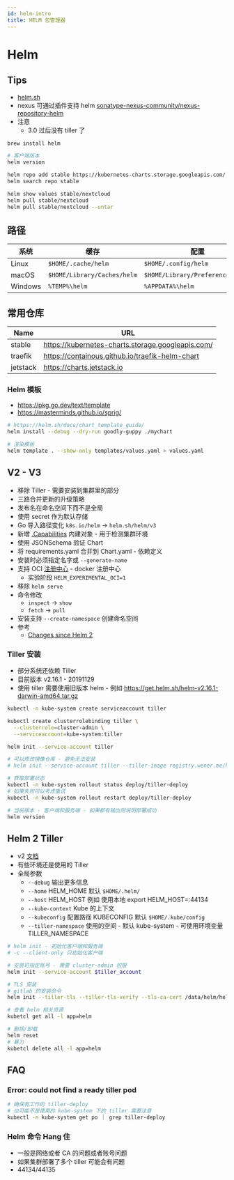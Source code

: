 ```yaml
---
id: helm-intro
title: HELM 包管理器
---
```


# Helm

## Tips

- [helm.sh](https://helm.sh/)
- nexus 可通过插件支持 helm [sonatype-nexus-community/nexus-repository-helm](https://github.com/sonatype-nexus-community/nexus-repository-helm)
- 注意
  - 3.0 过后没有 tiller 了


```bash
brew install helm

# 客户端版本
helm version

helm repo add stable https://kubernetes-charts.storage.googleapis.com/
helm search repo stable

helm show values stable/nextcloud
helm pull stable/nextcloud
helm pull stable/nextcloud --untar
```

## 路径

| 系统    | 缓存                        | 配置                             | 数据                      |
| ------- | --------------------------- | -------------------------------- | ------------------------- |
| Linux   | `$HOME/.cache/helm`         | `$HOME/.config/helm`             | `$HOME/.local/share/helm` |
| macOS   | `$HOME/Library/Caches/helm` | `$HOME/Library/Preferences/helm` | `$HOME/Library/helm`      |
| Windows | `%TEMP%\helm`               | `%APPDATA%\helm`                 | `%APPDATA%\helm`          |

## 常用仓库

| Name     | URL                                               |
| -------- | ------------------------------------------------- |
| stable   | https://kubernetes-charts.storage.googleapis.com/ |
| traefik  | https://containous.github.io/traefik-helm-chart   |
| jetstack | https://charts.jetstack.io                        |

### Helm 模板
* https://pkg.go.dev/text/template
* https://masterminds.github.io/sprig/

```bash
# https://helm.sh/docs/chart_template_guide/
helm install --debug --dry-run goodly-guppy ./mychart

# 渲染模板
helm template . --show-only templates/values.yaml > values.yaml
```

## V2 - V3

- 移除 Tiller - 需要安装到集群里的部分
- 三路合并更新的升级策略
- 发布名在命名空间下而不是全局
- 使用 secret 作为默认存储
- Go 导入路径变化 `k8s.io/helm` -> `helm.sh/helm/v3`
- 新增 [.Capabilities](https://helm.sh/docs/chart_template_guide/builtin_objects/) 内建对象 - 用于检测集群环境
- 使用 JSONSchema 验证 Chart
- 将 requirements.yaml 合并到 Chart.yaml - 依赖定义
- 安装时必须指定名字或 `--generate-name`
- 支持 OCI [注册中心](https://helm.sh/docs/topics/registries/) - docker 注册中心
  - 实验阶段 `HELM_EXPERIMENTAL_OCI=1`
- 移除 `helm serve`
- 命令修改
  - `inspect` -> `show`
  - `fetch` -> `pull`
- 安装支持 `--create-namespace` 创建命名空间
- 参考
  - [Changes since Helm 2](https://helm.sh/docs/faq/#changes-since-helm-2)

### Tiller 安装

- 部分系统还依赖 Tiller
- 目前版本 v2.16.1 - 20191129
- 使用 tiller 需要使用旧版本 helm - 例如 https://get.helm.sh/helm-v2.16.1-darwin-amd64.tar.gz

```bash
kubectl -n kube-system create serviceaccount tiller

kubectl create clusterrolebinding tiller \
  --clusterrole=cluster-admin \
  --serviceaccount=kube-system:tiller

helm init --service-account tiller

# 可以修改镜像仓库 - 避免无法安装
# helm init --service-account tiller --tiller-image registry.wener.me/kubernetes-helm/tiller:v2.16.1

# 获取部署状态
kubectl -n kube-system rollout status deploy/tiller-deploy
# 如果失败可以考虑重试
kubectl -n kube-system rollout restart deploy/tiller-deploy

# 当前版本 - 客户端和服务端 - 如果都有输出则说明部署成功
helm version
```

## Helm 2 Tiller

- v2 [文档](https://v2.helm.sh/)
- 有些环境还是使用的 Tiller
- 全局参数
  - `--debug` 输出更多信息
  - `--home` HELM_HOME 默认 `$HOME/.helm/`
  - `--host` HELM_HOST 例如 使用本地 export HELM_HOST=:44134
  - `--kube-context` Kube 的上下文
  - `--kubeconfig` 配置路径 KUBECONFIG 默认 `$HOME/.kube/config`
  - `--tiller-namespace` 使用的空间 - 默认 kube-system - 可使用环境变量 TILLER_NAMESPACE

```bash
# helm init - 初始化客户端和服务端
# -c --client-only 只初始化客户端

# 安装可指定账号 - 需要 cluster-admin 权限
helm init --service-account $tiller_account

# TLS 安装
# gitlab 的安装命令
helm init --tiller-tls --tiller-tls-verify --tls-ca-cert /data/helm/helm/config/ca.pem --tiller-tls-cert /data/helm/helm/config/cert.pem --tiller-tls-key /data/helm/helm/config/key.pem --service-account tiller

# 查看 helm 相关资源
kubetcl get all -l app=helm

# 删除/卸载
helm reset
# 暴力
kubetcl delete all -l app=helm
```

## FAQ

### Error: could not find a ready tiller pod

```bash
# 确保有工作的 tiller-deploy
# 也可能不是使用的 kube-system 下的 tiller 需要注意
kubectl -n kube-system get po ｜ grep tiller-deploy
```

### Helm 命令 Hang 住

- 一般是网络或者 CA 的问题或者账号问题
- 如果集群部署了多个 tiller 可能会有问题
- 44134/44135
